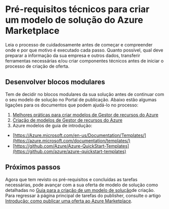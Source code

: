 <properties
   pageTitle="Pré-requisitos técnicos para criar um modelo de solução do Marketplace | Microsoft Azure"
   description="Compreender os requisitos para criar um modelo de solução para implementar e vender no Azure Marketplace"
   services="marketplace-publishing"
   documentationCenter=""
   authors="HannibalSII"
   manager="hascipio"
   editor=""/>

<tags
   ms.service="marketplace"
   ms.devlang="na"
   ms.topic="article"
   ms.tgt_pltfrm="na"
   ms.workload="na"
   ms.date="01/28/2016"
   ms.author="hascipio; v-divte" />

# <a name="technical-prerequisites-for-creating-a-solution-template-for-the-azure-marketplace"></a>Pré-requisitos técnicos para criar um modelo de solução do Azure Marketplace
Leia o processo de cuidadosamente antes de começar e compreender onde e por que motivo é executado cada passo. Quanto possível, qual deve preparar a informação da sua empresa e outros dados, transferir ferramentas necessárias e/ou criar componentes técnicos antes de iniciar o processo de criação de oferta.  

## <a name="developing-building-blocks"></a>Desenvolver blocos modulares
Tem de decidir no blocos modulares da sua solução antes de continuar com o seu modelo de solução no Portal de publicação. Abaixo estão algumas ligações para os documentos que podem ajudá-lo no processo:

1. [Melhores práticas para criar modelos de Gestor de recursos do Azure](../best-practices-resource-manager-design-templates.md)
2. [Criação de modelos de Gestor de recursos do Azure](../resource-group-authoring-templates.md)
3. Azure modelos de guia de introdução:
  - [https://Azure.microsoft.com/en-us/Documentation/Templates/](https://azure.microsoft.com/documentation/templates/)
  - [https://github.com/Azure/Azure-QuickStart-Templates](https://github.com/azure/azure-quickstart-templates)

## <a name="next-steps"></a>Próximos passos
Agora que tem revisto os pré-requisitos e concluídas as tarefas necessárias, pode avançar com a sua oferta de modelo de solução como detalhadas no [Guia para a criação de um modelo de solução](marketplace-publishing-solution-template-creation.md)de criação. Para regressar à página principal de tarefas do publisher, consulte o artigo [Introdução: como publicar uma oferta ao Azure Marketplace](marketplace-publishing-getting-started.md).


[link-acct]:marketplace-publishing-accounts-creation-registration.md
